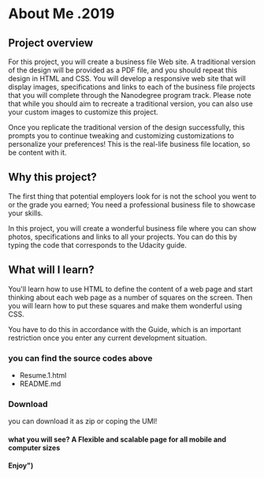 # About Me .2019 
## Project overview

For this project, you will create a business file Web site.
A traditional version of the design will be provided as a PDF file, and you should repeat this design in HTML and CSS. 
You will develop a responsive web site that will display images, specifications
and links to each of the business file projects that you will complete through the Nanodegree program track. 
Please note that while you should aim to recreate a traditional version, you can also use your custom images to customize this project.

Once you replicate the traditional version of the design successfully, this prompts you to continue tweaking and customizing customizations to personalize your preferences! This is the real-life business file location, so be content with it.
## Why this project?

The first thing that potential employers look for is not the school you went to or the grade you earned; You need a professional business file to showcase your skills.

In this project, you will create a wonderful business file where you can show photos, specifications and links to all your projects. You can do this by typing the code that corresponds to the Udacity guide.

## What will I learn?
You'll learn how to use HTML to define the content of a web page and start thinking about each web page as a number of squares on the screen. Then you will learn how to put these squares and make them wonderful using CSS.

You have to do this in accordance with the Guide, which is an important restriction once you enter any current development situation.

### you can find the source codes above
- Resume.1.html
- README.md
### Download
you can download it as zip or coping the UMl!
#### what you will see? A Flexible and scalable page for all mobile and computer sizes
#### Enjoy")

